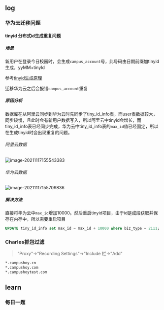 ## log

### 华为云迁移问题

#### tinyid 分布式id生成重复问题

##### 场景

新用户在登录今日校园时，会生成`campus_account`号，此号码由日期前缀加tinyid生成，yyMM+tinyId

参考[tinyid生成原理](https://github.com/didi/tinyid/wiki/Tinyid%E5%8E%9F%E7%90%86%E4%BB%8B%E7%BB%8D)

迁移华为云之后会报错`campus_account`重复

##### 原因分析

数据库在从阿里云同步到华为云时先同步了tiny_id_info表，而user表数据较大，同步较慢，且此时会有新用户数据写入，所以阿里云中tinyid会增长，而tiny_id_info表已经同步完成，华为云中tiny_id_info表的`max_id`值已经固定，所以在生成tinyid时会出现重复的问题。

###### 阿里云数据

![image-20211117155543383](https://gitee.com/yonglone/PicHub/raw/master/image-20211117155543383.png)

###### 华为云数据

![image-20211117155709836](https://gitee.com/yonglone/PicHub/raw/master/image-20211117155709836.png)

##### 解决方法

直接将华为云中`max_id`增加10000。然后重启tinyid项目，由于id是成段获取并保存在内存中，所以需要重启项目

```sql
UPDATE tiny_id_info set max_id = max_id + 10000 where biz_type = 2111;
```



### Charles抓包过滤

> "Proxy"->"Recording Settings"->"Include 栏->"Add"

```bash
*.campushoy.cn
*.campushoy.com
*.campushoytest.com
```



## learn

### 每日一题




